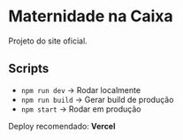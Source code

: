 # Maternidade na Caixa

Projeto do site oficial.

## Scripts

- `npm run dev` → Rodar localmente
- `npm run build` → Gerar build de produção
- `npm start` → Rodar em produção

Deploy recomendado: **Vercel**
